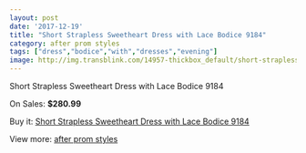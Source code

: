 ```yaml
---
layout: post
date: '2017-12-19'
title: "Short Strapless Sweetheart Dress with Lace Bodice 9184"
category: after prom styles
tags: ["dress","bodice","with","dresses","evening"]
image: http://img.transblink.com/14957-thickbox_default/short-strapless-sweetheart-dress-with-lace-bodice-9184.jpg
---
```

Short Strapless Sweetheart Dress with Lace Bodice 9184

On Sales: **$280.99**
<a href="https://www.transblink.com/en/after-prom-styles/4770-short-strapless-sweetheart-dress-with-lace-bodice-9184.html"><amp-img layout="responsive" width="600" height="600" src="//img.transblink.com/14957-thickbox_default/short-strapless-sweetheart-dress-with-lace-bodice-9184.jpg" alt="Short Strapless Sweetheart Dress with Lace Bodice 9184 0" /></a>
<a href="https://www.transblink.com/en/after-prom-styles/4770-short-strapless-sweetheart-dress-with-lace-bodice-9184.html"><amp-img layout="responsive" width="600" height="600" src="//img.transblink.com/14959-thickbox_default/short-strapless-sweetheart-dress-with-lace-bodice-9184.jpg" alt="Short Strapless Sweetheart Dress with Lace Bodice 9184 1" /></a>
<a href="https://www.transblink.com/en/after-prom-styles/4770-short-strapless-sweetheart-dress-with-lace-bodice-9184.html"><amp-img layout="responsive" width="600" height="600" src="//img.transblink.com/14958-thickbox_default/short-strapless-sweetheart-dress-with-lace-bodice-9184.jpg" alt="Short Strapless Sweetheart Dress with Lace Bodice 9184 2" /></a>

Buy it: [Short Strapless Sweetheart Dress with Lace Bodice 9184](https://www.transblink.com/en/after-prom-styles/4770-short-strapless-sweetheart-dress-with-lace-bodice-9184.html "Short Strapless Sweetheart Dress with Lace Bodice 9184")

View more: [after prom styles](https://www.transblink.com/en/55-after-prom-styles "after prom styles")